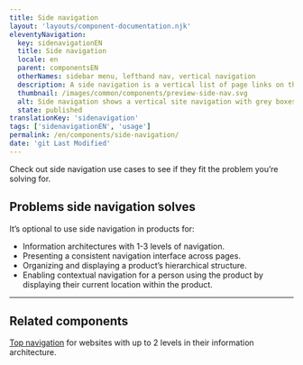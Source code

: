 ```yaml
---
title: Side navigation
layout: 'layouts/component-documentation.njk'
eleventyNavigation:
  key: sidenavigationEN
  title: Side navigation
  locale: en
  parent: componentsEN
  otherNames: sidebar menu, lefthand nav, vertical navigation
  description: A side navigation is a vertical list of page links on the left side of the screen.
  thumbnail: /images/common/components/preview-side-nav.svg
  alt: Side navigation shows a vertical site navigation with grey boxes on top of eachother, the second last highlighted in blue to show selection.
  state: published
translationKey: 'sidenavigation'
tags: ['sidenavigationEN', 'usage']
permalink: /en/components/side-navigation/
date: 'git Last Modified'
---
```


Check out side navigation use cases to see if they fit the problem you’re solving for.

## Problems side navigation solves

It’s optional to use side navigation in products for:

- Information architectures with 1-3 levels of navigation.
- Presenting a consistent navigation interface across pages.
- Organizing and displaying a product’s hierarchical structure.
- Enabling contextual navigation for a person using the product by displaying their current location within the product.

<hr/>

## Related components

<a href="{{ links.topNav }}">Top navigation</a> for websites with up to 2 levels in their information architecture.
